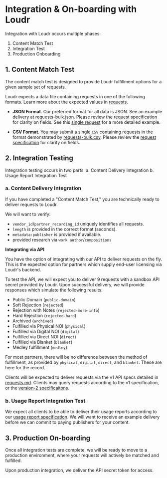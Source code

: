 # Integration & On-boarding with Loudr

Integration with Loudr occurs multiple phases:
1. Content Match Test
2. Integration Test
3. Production Onboarding


## 1. Content Match Test

The content match test is designed to provide Loudr fulfillment options
for a given sample set of requests.

Loudr expects a data file containing requests in one of the following formats.
Learn more about the expected values in [requests](requests.md).

* **JSON Format**. 
    Our preferred format for all data is JSON. See an example delivery at [requests-bulk.json](examples/requests-bulk.json).
    Please review the [request specification](requests.md) for clarity on fields. See this [single request](examples/request-single.json) for a more detailed example.

* **CSV Format**. 
    You may submit a single `CSV` containing requests in the format demonstrated by [requests-bulk.csv](examples/requests-bulk.csv).
    Please review the [request specification](requests.md) for clarity on fields.


## 2. Integration Testing

Integration testing occurs in two parts:
a. Content Delivery Integration
b. Usage Report Integration Test


### a. Content Delivery Integration

If you have completed a "Content Match Test," you are technically ready to deliver
requests to Loudr.

We will want to verify:
* `vendor_id`/`partner_recording_id` uniquely identifies all requests.
* `length` is provided in the correct format (seconds).
* `metadata:publisher` is provided if available.
* provided research via `work author`/`compositions`


**Integrating via API**

You have the option of integrating with our API to deliver requests on the fly.
This is the expected option for partners which supply end-user licensing via Loudr's backend.

To test the API, we will expect you to deliver 9 requests with a sandbox API secret provided by Loudr.
Upon successful delivery, we will provide responses which simulate the following results:

* Public Domain (`public-domain`)
* Soft Rejection (`rejected`)
* Rejection with Notes (`rejected-more-info`)
* Hard Rejection (`rejected-hard`)
* Archived (`archived`)
* Fulfilled via Physical NOI (`physical`)
* Fulfilled via Digital NOI (`digital`)
* Fulfilled via Direct NOI (`direct`)
* Fulfilled via Blanket (`blanket`)
* Medley fulfillment (`medley`)

For most partners, there will be no difference between the method of fulfillment, as provided by
`physical`, `digital`, `direct`, and `blanket`. These are here for the record.

Clients will be expected to deliver requests via the v1 API specs detailed in [requests.md](requests.md).
Clients may query requests according to the v1 specification, or the [version-2 specificaitons](version2.md).

### b. Usage Report Integration Test

We expect all clients to be able to deliver their usage reports according to our [usage report specification](usage-reports.md).
We will want to receive an example delivery before we can commit to paying publishers for your content.


## 3. Production On-boarding

Once all integration tests are complete, we will be ready to move to a production environment,
where your requests will actively be matched and fulfilled.

Upon production integration, we deliver the API secret token for access.

